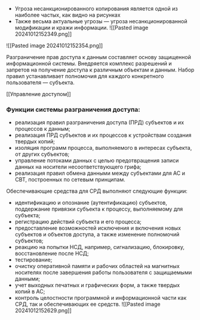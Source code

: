 - Угроза несанкционированного копирования является одной из наиболее частых, как видно на рисунках
- Также весьма актуальные угрозы — угроза несанкционированной модификации и кражи информации.
![[Pasted image 20241012152349.png]]

![[Pasted image 20241012152354.png]]


Разграничение прав доступа к данным составляет основу защищенной информационной системы. Внедряется комплекс разрешений и запретов на получение доступа к различным объектам и данным. Набор правил устанавливает полномочия для каждого конкретного пользователя — субъекта.

[[Управление доступом]]


### Функции системы разграничения доступа:

- реализация правил разграничения доступа (ПРД) субъектов и их процессов к данным;
- реализация ПРД субъектов и их процессов к устройствам создания твердых копий;
- изоляция программ процесса, выполняемого в интересах субъекта, от других субъектов;
- управление потоками данных с целью предотвращения записи данных на носители несоответствующего грифа;
- реализация правил обмена данными между субъектами для АС и СВТ, построенных по сетевым принципам.

Обеспечивающие средства для СРД выполняют следующие функции:
- идентификацию и опознание (аутентификацию) субъектов, поддержание привязки субъекта к процессу, выполняемому для субъекта;
- регистрацию действий субъекта и его процесса;
- предоставление возможностей исключения и включения новых субъектов и объектов доступа, а также изменение полномочий субъектов;
- реакцию на попытки НСД, например, сигнализацию, блокировку, восстановление после НСД;
- тестирование;
- очистку оперативной памяти и рабочих областей на магнитных носителях после завершения работы пользователя с защищаемыми данными;
- учет выходных печатных и графических форм, а также твердых копий в АС;
- контроль целостности программной и информационной части как СРД, так и обеспечивающих ее средств.
![[Pasted image 20241012152629.png]]